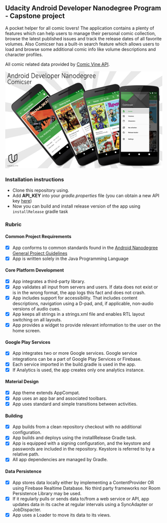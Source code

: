 ## Udacity Android Developer Nanodegree Program - Capstone project

A pocket helper for all comic lovers! The application contains a plenty of features which can help users to manage their personal comic collection, browse the latest published issues and track the release dates of all favorite volumes. Also Comicser has a built-in search feature which allows users to load and browse some additional comic info like volume descriptions and character profiles.

All comic related data provided by [Comic Vine API](https://comicvine.gamespot.com/api/).

![Screen](https://github.com/cpt-r3tr0/Android/blob/master/Comicser/images/poster.jpg)

### Installation instructions
* Clone this repository using.
* Add **API_KEY** into your *gradle.properties* file (you can obtain a new API key [here](https://comicvine.gamespot.com/api/))
* Now you can build and install release version of the app using `installRelease` gradle task

### Rubric

#### Common Project Requirements
- [x] App conforms to common standards found in the [Android Nanodegree General Project Guidelines](http://udacity.github.io/android-nanodegree-guidelines/core.html)
- [x] App is written solely in the Java Programming Language

#### Core Platform Development
- [x] App integrates a third-party library.
- [x] App validates all input from servers and users. If data does not exist or is in the wrong format, the app logs this fact and does not crash.
- [x] App includes support for accessibility. That includes content descriptions, navigation using a D-pad, and, if applicable, non-audio versions of audio cues.
- [x] App keeps all strings in a strings.xml file and enables RTL layout switching on all layouts.
- [x] App provides a widget to provide relevant information to the user on the home screen.

#### Google Play Services
- [x] App integrates two or more Google services. Google service integrations can be a part of Google Play Services or Firebase.
- [x] Each service imported in the build.gradle is used in the app.
- [x] If Analytics is used, the app creates only one analytics instance.

#### Material Design
- [x] App theme extends AppCompat.
- [x] App uses an app bar and associated toolbars.
- [x] App uses standard and simple transitions between activities.

#### Building
- [x] App builds from a clean repository checkout with no additional configuration.
- [x] App builds and deploys using the installRelease Gradle task.
- [x] App is equipped with a signing configuration, and the keystore and passwords are included in the repository. Keystore is referred to by a relative path.
- [x] All app dependencies are managed by Gradle.

#### Data Persistence
- [x] App stores data locally either by implementing a ContentProvider OR using Firebase Realtime Database. No third party frameworks nor Room Persistence Library may be used.
- [x] If it regularly pulls or sends data to/from a web service or API, app updates data in its cache at regular intervals using a SyncAdapter or JobDispacter.
- [x] App uses a Loader to move its data to its views.
